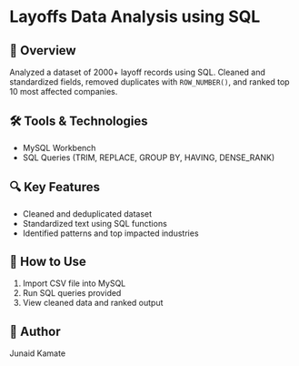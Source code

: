 # Layoffs Data Analysis using SQL

## 📌 Overview
Analyzed a dataset of 2000+ layoff records using SQL. Cleaned and standardized fields, removed duplicates with `ROW_NUMBER()`, and ranked top 10 most affected companies.

## 🛠️ Tools & Technologies
- MySQL Workbench
- SQL Queries (TRIM, REPLACE, GROUP BY, HAVING, DENSE_RANK)

## 🔍 Key Features
- Cleaned and deduplicated dataset
- Standardized text using SQL functions
- Identified patterns and top impacted industries

## 🚀 How to Use
1. Import CSV file into MySQL
2. Run SQL queries provided
3. View cleaned data and ranked output

## 👤 Author
Junaid Kamate

